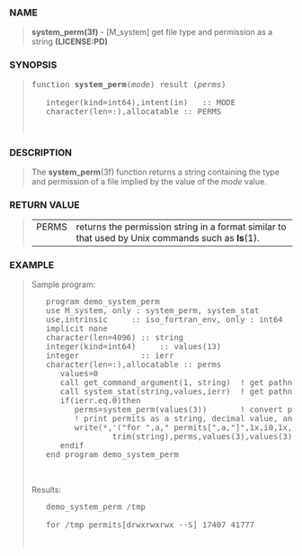 <?
<body>
  <div id="Container">
    <div id="Content">
      <div class="c130"></div><a name="0"></a>

      <h3><a name="0">NAME</a></h3>

      <blockquote>
        <b>system_perm(3f)</b> - [M_system] get file type and permission as a string <b>(LICENSE:PD)</b>
      </blockquote><a name="contents" id="contents"></a>

      <h3><a name="7">SYNOPSIS</a></h3>

      <blockquote>
        <pre>
function <b>system_perm</b>(<i>mode</i>) result (<i>perms</i>)
<br />   integer(kind=int64),intent(in)   :: MODE
   character(len=:),allocatable :: PERMS
<br />
</pre>
      </blockquote><a name="2"></a>

      <h3><a name="2">DESCRIPTION</a></h3>

      <blockquote>
        <p>The <b>system_perm</b>(3f) function returns a string containing the type and permission of a file implied by the value of the <i>mode</i>
        value.</p>
      </blockquote><a name="3"></a>

      <h3><a name="3">RETURN VALUE</a></h3>

      <blockquote>
        <table cellpadding="3">
          <tr valign="top">
            <td class="c131" width="6%" nowrap="nowrap">PERMS</td>

            <td valign="bottom">returns the permission string in a format similar to that used by Unix commands such as <b>ls</b>(1).</td>
          </tr>
        </table>
      </blockquote><a name="4"></a>

      <h3><a name="4">EXAMPLE</a></h3>

      <blockquote>
        Sample program:
        <pre>
   program demo_system_perm
   use M_system, only : system_perm, system_stat
   use,intrinsic     :: iso_fortran_env, only : int64
   implicit none
   character(len=4096) :: string
   integer(kind=int64)     :: values(13)
   integer             :: ierr
   character(len=:),allocatable :: perms
      values=0
      call get_command_argument(1, string)  ! get pathname from command line
      call system_stat(string,values,ierr)  ! get pathname information
      if(ierr.eq.0)then
         perms=system_perm(values(3))       ! convert permit mode to a string
         ! print permits as a string, decimal value, and octal value
         write(*,'("for ",a," permits[",a,"]",1x,i0,1x,o0)') &amp;
                 trim(string),perms,values(3),values(3)
      endif
   end program demo_system_perm
<br />
</pre>Results:
        <pre>
   demo_system_perm /tmp
<br />   for /tmp permits[drwxrwxrwx --S] 17407 41777
<br />
</pre>
      </blockquote><a name="5"></a>
    </div>
  </div>
</body>
